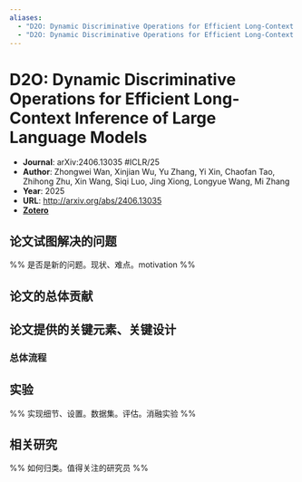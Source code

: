 ```yaml
---
aliases:
  - "D2O: Dynamic Discriminative Operations for Efficient Long-Context Inference of Large Language Models"
  - "D2O: Dynamic Discriminative Operations for Efficient Long-Context Inference of Large Language Models, 2025"
---
```

# D2O: Dynamic Discriminative Operations for Efficient Long-Context Inference of Large Language Models

- **Journal**: arXiv:2406.13035 #ICLR/25
- **Author**: Zhongwei Wan, Xinjian Wu, Yu Zhang, Yi Xin, Chaofan Tao, Zhihong Zhu, Xin Wang, Siqi Luo, Jing Xiong, Longyue Wang, Mi Zhang
- **Year**: 2025
- **URL**: http://arxiv.org/abs/2406.13035
- [**Zotero**](zotero://select/items/@2025D2ODynamicDiscriminativeWan)

## 论文试图解决的问题

%% 是否是新的问题。现状、难点。motivation %%

## 论文的总体贡献

## 论文提供的关键元素、关键设计

### 总体流程

## 实验

%% 实现细节、设置。数据集。评估。消融实验 %%

## 相关研究

%% 如何归类。值得关注的研究员 %%
